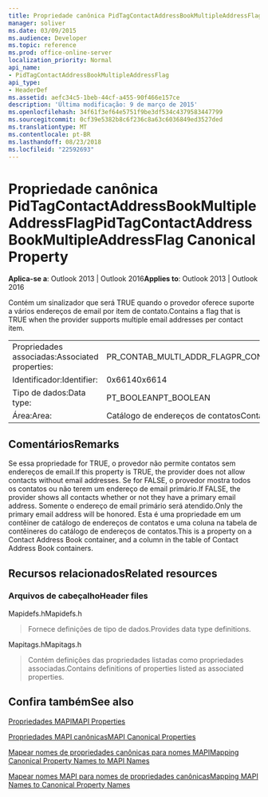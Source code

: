 ```yaml
---
title: Propriedade canônica PidTagContactAddressBookMultipleAddressFlag
manager: soliver
ms.date: 03/09/2015
ms.audience: Developer
ms.topic: reference
ms.prod: office-online-server
localization_priority: Normal
api_name:
- PidTagContactAddressBookMultipleAddressFlag
api_type:
- HeaderDef
ms.assetid: aefc34c5-1beb-44cf-a455-90f466e157ce
description: 'Última modificação: 9 de março de 2015'
ms.openlocfilehash: 34f61f3ef64e5751f9be3df534c4379583447799
ms.sourcegitcommit: 0cf39e5382b8c6f236c8a63c6036849ed3527ded
ms.translationtype: MT
ms.contentlocale: pt-BR
ms.lasthandoff: 08/23/2018
ms.locfileid: "22592693"
---
```

# <a name="pidtagcontactaddressbookmultipleaddressflag-canonical-property"></a><span data-ttu-id="2b144-103">Propriedade canônica PidTagContactAddressBookMultipleAddressFlag</span><span class="sxs-lookup"><span data-stu-id="2b144-103">PidTagContactAddressBookMultipleAddressFlag Canonical Property</span></span>

  
  
<span data-ttu-id="2b144-104">**Aplica-se a**: Outlook 2013 | Outlook 2016</span><span class="sxs-lookup"><span data-stu-id="2b144-104">**Applies to**: Outlook 2013 | Outlook 2016</span></span> 
  
<span data-ttu-id="2b144-105">Contém um sinalizador que será TRUE quando o provedor oferece suporte a vários endereços de email por item de contato.</span><span class="sxs-lookup"><span data-stu-id="2b144-105">Contains a flag that is TRUE when the provider supports multiple email addresses per contact item.</span></span>
  
|||
|:-----|:-----|
|<span data-ttu-id="2b144-106">Propriedades associadas:</span><span class="sxs-lookup"><span data-stu-id="2b144-106">Associated properties:</span></span>  <br/> |<span data-ttu-id="2b144-107">PR_CONTAB_MULTI_ADDR_FLAG</span><span class="sxs-lookup"><span data-stu-id="2b144-107">PR_CONTAB_MULTI_ADDR_FLAG</span></span>  <br/> |
|<span data-ttu-id="2b144-108">Identificador:</span><span class="sxs-lookup"><span data-stu-id="2b144-108">Identifier:</span></span>  <br/> |<span data-ttu-id="2b144-109">0x6614</span><span class="sxs-lookup"><span data-stu-id="2b144-109">0x6614</span></span>  <br/> |
|<span data-ttu-id="2b144-110">Tipo de dados:</span><span class="sxs-lookup"><span data-stu-id="2b144-110">Data type:</span></span>  <br/> |<span data-ttu-id="2b144-111">PT_BOOLEAN</span><span class="sxs-lookup"><span data-stu-id="2b144-111">PT_BOOLEAN</span></span>  <br/> |
|<span data-ttu-id="2b144-112">Área:</span><span class="sxs-lookup"><span data-stu-id="2b144-112">Area:</span></span>  <br/> |<span data-ttu-id="2b144-113">Catálogo de endereços de contatos</span><span class="sxs-lookup"><span data-stu-id="2b144-113">Contact address book</span></span>  <br/> |
   
## <a name="remarks"></a><span data-ttu-id="2b144-114">Comentários</span><span class="sxs-lookup"><span data-stu-id="2b144-114">Remarks</span></span>

<span data-ttu-id="2b144-115">Se essa propriedade for TRUE, o provedor não permite contatos sem endereços de email.</span><span class="sxs-lookup"><span data-stu-id="2b144-115">If this property is TRUE, the provider does not allow contacts without email addresses.</span></span> <span data-ttu-id="2b144-116">Se for FALSE, o provedor mostra todos os contatos ou não terem um endereço de email primário.</span><span class="sxs-lookup"><span data-stu-id="2b144-116">If FALSE, the provider shows all contacts whether or not they have a primary email address.</span></span> <span data-ttu-id="2b144-117">Somente o endereço de email primário será atendido.</span><span class="sxs-lookup"><span data-stu-id="2b144-117">Only the primary email address will be honored.</span></span> <span data-ttu-id="2b144-118">Esta é uma propriedade em um contêiner de catálogo de endereços de contatos e uma coluna na tabela de contêineres do catálogo de endereços de contatos.</span><span class="sxs-lookup"><span data-stu-id="2b144-118">This is a property on a Contact Address Book container, and a column in the table of Contact Address Book containers.</span></span>
  
## <a name="related-resources"></a><span data-ttu-id="2b144-119">Recursos relacionados</span><span class="sxs-lookup"><span data-stu-id="2b144-119">Related resources</span></span>

### <a name="header-files"></a><span data-ttu-id="2b144-120">Arquivos de cabeçalho</span><span class="sxs-lookup"><span data-stu-id="2b144-120">Header files</span></span>

<span data-ttu-id="2b144-121">Mapidefs.h</span><span class="sxs-lookup"><span data-stu-id="2b144-121">Mapidefs.h</span></span>
  
> <span data-ttu-id="2b144-122">Fornece definições de tipo de dados.</span><span class="sxs-lookup"><span data-stu-id="2b144-122">Provides data type definitions.</span></span>
    
<span data-ttu-id="2b144-123">Mapitags.h</span><span class="sxs-lookup"><span data-stu-id="2b144-123">Mapitags.h</span></span>
  
> <span data-ttu-id="2b144-124">Contém definições das propriedades listadas como propriedades associadas.</span><span class="sxs-lookup"><span data-stu-id="2b144-124">Contains definitions of properties listed as associated properties.</span></span>
    
## <a name="see-also"></a><span data-ttu-id="2b144-125">Confira também</span><span class="sxs-lookup"><span data-stu-id="2b144-125">See also</span></span>



[<span data-ttu-id="2b144-126">Propriedades MAPI</span><span class="sxs-lookup"><span data-stu-id="2b144-126">MAPI Properties</span></span>](mapi-properties.md)
  
[<span data-ttu-id="2b144-127">Propriedades MAPI canônicas</span><span class="sxs-lookup"><span data-stu-id="2b144-127">MAPI Canonical Properties</span></span>](mapi-canonical-properties.md)
  
[<span data-ttu-id="2b144-128">Mapear nomes de propriedades canônicas para nomes MAPI</span><span class="sxs-lookup"><span data-stu-id="2b144-128">Mapping Canonical Property Names to MAPI Names</span></span>](mapping-canonical-property-names-to-mapi-names.md)
  
[<span data-ttu-id="2b144-129">Mapear nomes MAPI para nomes de propriedades canônicas</span><span class="sxs-lookup"><span data-stu-id="2b144-129">Mapping MAPI Names to Canonical Property Names</span></span>](mapping-mapi-names-to-canonical-property-names.md)

